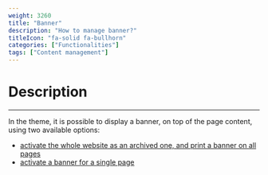 ```yaml
---
weight: 3260
title: "Banner"
description: "How to manage banner?"
titleIcon: "fa-solid fa-bullhorn"
categories: ["Functionalities"]
tags: ["Content management"]
---
```


# Description
---

In the theme, it is possible to display a banner, on top of the page content, using two available options:
* [activate the whole website as an archived one, and print a banner on all pages](/functionalities/banner/global)
* [activate a banner for a single page](/functionalities/banner/single)
